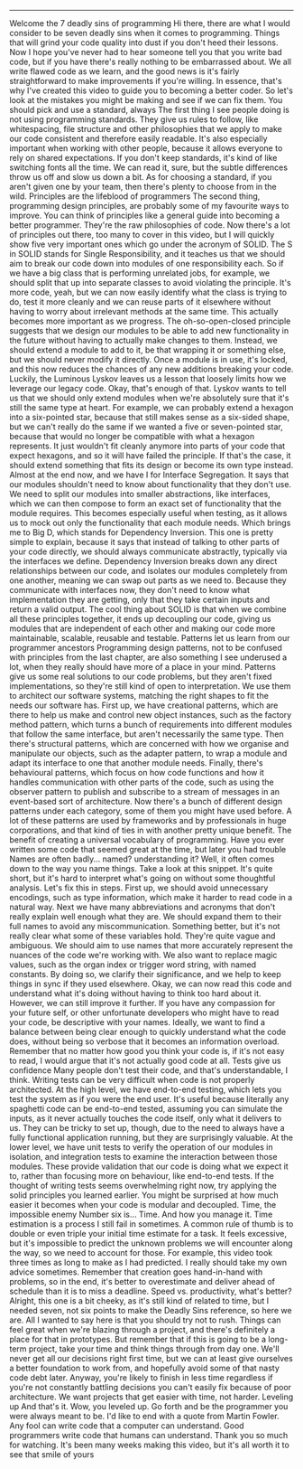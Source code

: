 
---

  Welcome the 7 deadly sins of programming
  Hi there, there are what I would consider to be seven deadly sins when it comes to programming.
  Things that will grind your code quality into dust if you don't heed their lessons.
  Now I hope you've never had to hear someone tell you that you write bad code, but if you
  have there's really nothing to be embarrassed about.
  We all write flawed code as we learn, and the good news is it's fairly straightforward
  to make improvements if you're willing.
  In essence, that's why I've created this video to guide you to becoming a better coder.
  So let's look at the mistakes you might be making and see if we can fix them.
  You should pick and use a standard, always
  The first thing I see people doing is not using programming standards.
  They give us rules to follow, like whitespacing, file structure and other philosophies that
  we apply to make our code consistent and therefore easily readable.
  It's also especially important when working with other people, because it allows everyone
  to rely on shared expectations.
  If you don't keep standards, it's kind of like switching fonts all the time.
  We can read it, sure, but the subtle differences throw us off and slow us down a bit.
  As for choosing a standard, if you aren't given one by your team, then there's plenty
  to choose from in the wild.
  Principles are the lifeblood of programmers
  The second thing, programming design principles, are probably some of my favourite ways to
  improve.
  You can think of principles like a general guide into becoming a better programmer.
  They're the raw philosophies of code.
  Now there's a lot of principles out there, too many to cover in this video, but I will
  quickly show five very important ones which go under the acronym of SOLID.
  The S in SOLID stands for Single Responsibility, and it teaches us that we should aim to break
  our code down into modules of one responsibility each.
  So if we have a big class that is performing unrelated jobs, for example, we should split
  that up into separate classes to avoid violating the principle.
  It's more code, yeah, but we can now easily identify what the class is trying to do, test
  it more cleanly and we can reuse parts of it elsewhere without having to worry about
  irrelevant methods at the same time.
  This actually becomes more important as we progress.
  The oh-so-open-closed principle suggests that we design our modules to be able to add
  new functionality in the future without having to actually make changes to them.
  Instead, we should extend a module to add to it, be that wrapping it or something else,
  but we should never modify it directly.
  Once a module is in use, it's locked, and this now reduces the chances of any new additions
  breaking your code.
  Luckily, the Luminous Lyskov leaves us a lesson that loosely limits how we leverage our legacy
  code.
  Okay, that's enough of that.
  Lyskov wants to tell us that we should only extend modules when we're absolutely sure
  that it's still the same type at heart.
  For example, we can probably extend a hexagon into a six-pointed star, because that still
  makes sense as a six-sided shape, but we can't really do the same if we wanted a five or
  seven-pointed star, because that would no longer be compatible with what a hexagon represents.
  It just wouldn't fit cleanly anymore into parts of your code that expect hexagons, and
  so it will have failed the principle.
  If that's the case, it should extend something that fits its design or become its own type
  instead.
  Almost at the end now, and we have I for Interface Segregation.
  It says that our modules shouldn't need to know about functionality that they don't use.
  We need to split our modules into smaller abstractions, like interfaces, which we can
  then compose to form an exact set of functionality that the module requires.
  This becomes especially useful when testing, as it allows us to mock out only the functionality
  that each module needs.
  Which brings me to Big D, which stands for Dependency Inversion.
  This one is pretty simple to explain, because it says that instead of talking to other parts
  of your code directly, we should always communicate abstractly, typically via the interfaces we
  define.
  Dependency Inversion breaks down any direct relationships between our code, and isolates
  our modules completely from one another, meaning we can swap out parts as we need to.
  Because they communicate with interfaces now, they don't need to know what implementation
  they are getting, only that they take certain inputs and return a valid output.
  The cool thing about SOLID is that when we combine all these principles together, it
  ends up decoupling our code, giving us modules that are independent of each other and making
  our code more maintainable, scalable, reusable and testable.
  Patterns let us learn from our programmer ancestors
  Programming design patterns, not to be confused with principles from the last chapter, are
  also something I see underused a lot, when they really should have more of a place in
  your mind.
  Patterns give us some real solutions to our code problems, but they aren't fixed implementations,
  so they're still kind of open to interpretation.
  We use them to architect our software systems, matching the right shapes to fit the needs
  our software has.
  First up, we have creational patterns, which are there to help us make and control new
  object instances, such as the factory method pattern, which turns a bunch of requirements
  into different modules that follow the same interface, but aren't necessarily the same
  type.
  Then there's structural patterns, which are concerned with how we organise and manipulate
  our objects, such as the adapter pattern, to wrap a module and adapt its interface to
  one that another module needs.
  Finally, there's behavioural patterns, which focus on how code functions and how it handles
  communication with other parts of the code, such as using the observer pattern to publish
  and subscribe to a stream of messages in an event-based sort of architecture.
  Now there's a bunch of different design patterns under each category, some of them
  you might have used before.
  A lot of these patterns are used by frameworks and by professionals in huge corporations,
  and that kind of ties in with another pretty unique benefit.
  The benefit of creating a universal vocabulary of programming.
  Have you ever written some code that seemed great at the time, but later you had trouble
  Names are often badly... named?
  understanding it?
  Well, it often comes down to the way you name things.
  Take a look at this snippet.
  It's quite short, but it's hard to interpret what's going on without some thoughtful analysis.
  Let's fix this in steps.
  First up, we should avoid unnecessary encodings, such as type information, which make it harder
  to read code in a natural way.
  Next we have many abbreviations and acronyms that don't really explain well enough what
  they are.
  We should expand them to their full names to avoid any miscommunication.
  Something better, but it's not really clear what some of these variables hold.
  They're quite vague and ambiguous.
  We should aim to use names that more accurately represent the nuances of the code we're working with.
  We also want to replace magic values, such as the organ index or trigger word string,
  with named constants.
  By doing so, we clarify their significance, and we help to keep things in sync if they
  used elsewhere.
  Okay, we can now read this code and understand what it's doing without having to think
  too hard about it.
  However, we can still improve it further.
  If you have any compassion for your future self, or other unfortunate developers who
  might have to read your code, be descriptive with your names.
  Ideally, we want to find a balance between being clear enough to quickly understand what
  the code does, without being so verbose that it becomes an information overload.
  Remember that no matter how good you think your code is, if it's not easy to read,
  I would argue that it's not actually good code at all.
  Tests give us confidence
  Many people don't test their code, and that's understandable, I think.
  Writing tests can be very difficult when code is not properly architected.
  At the high level, we have end-to-end testing, which lets you test the system as if you were
  the end user.
  It's useful because literally any spaghetti code can be end-to-end tested, assuming you
  can simulate the inputs, as it never actually touches the code itself, only what it delivers
  to us.
  They can be tricky to set up, though, due to the need to always have a fully functional
  application running, but they are surprisingly valuable.
  At the lower level, we have unit tests to verify the operation of our modules in isolation,
  and integration tests to examine the interaction between those modules.
  These provide validation that our code is doing what we expect it to, rather than focusing
  more on behaviour, like end-to-end tests.
  If the thought of writing tests seems overwhelming right now, try applying the solid principles
  you learned earlier.
  You might be surprised at how much easier it becomes when your code is modular and decoupled.
  Time, the impossible enemy
  Number six is…
  Time.
  And how you manage it.
  Time estimation is a process I still fail in sometimes.
  A common rule of thumb is to double or even triple your initial time estimate for a task.
  It feels excessive, but it's impossible to predict the unknown problems we will encounter
  along the way, so we need to account for those.
  For example, this video took three times as long to make as I had predicted.
  I really should take my own advice sometimes.
  Remember that creation goes hand-in-hand with problems, so in the end, it's better to
  overestimate and deliver ahead of schedule than it is to miss a deadline.
  Speed vs. productivity, what's better?
  Alright, this one is a bit cheeky, as it's still kind of related to time, but I needed
  seven, not six points to make the Deadly Sins reference, so here we are.
  All I wanted to say here is that you should try not to rush.
  Things can feel great when we're blazing through a project, and there's definitely
  a place for that in prototypes.
  But remember that if this is going to be a long-term project, take your time and think
  things through from day one.
  We'll never get all our decisions right first time, but we can at least give ourselves
  a better foundation to work from, and hopefully avoid some of that nasty code debt later.
  Anyway, you're likely to finish in less time regardless if you're not constantly battling
  decisions you can't easily fix because of poor architecture.
  We want projects that get easier with time, not harder.
  Leveling up
  And that's it.
  Wow, you leveled up.
  Go forth and be the programmer you were always meant to be.
  I'd like to end with a quote from Martin Fowler.
  Any fool can write code that a computer can understand.
  Good programmers write code that humans can understand.
  Thank you so much for watching.
  It's been many weeks making this video, but it's all worth it to see that smile of yours



















































































